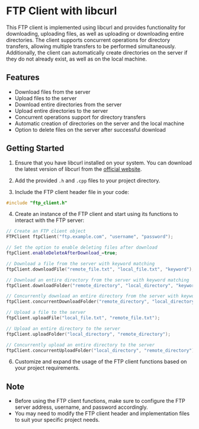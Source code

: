 # FTP Client with libcurl

This FTP client is implemented using libcurl and provides functionality for downloading, uploading files, as well as uploading or downloading entire directories. The client supports concurrent operations for directory transfers, allowing multiple transfers to be performed simultaneously. Additionally, the client can automatically create directories on the server if they do not already exist, as well as on the local machine.

## Features

- Download files from the server
- Upload files to the server
- Download entire directories from the server
- Upload entire directories to the server
- Concurrent operations support for directory transfers
- Automatic creation of directories on the server and the local machine
- Option to delete files on the server after successful download

## Getting Started

1. Ensure that you have libcurl installed on your system. You can download the latest version of libcurl from the [official website](https://curl.se/download.html).

2. Add the provided `.h` and `.cpp` files to your project directory.

3. Include the FTP client header file in your code:
```cpp
#include "ftp_client.h"
```
4. Create an instance of the FTP client and start using its functions to interact with the FTP server:
```cpp
// Create an FTP client object
FTPClient ftpClient("ftp.example.com", "username", "password");

// Set the option to enable deleting files after download
ftpClient.enableDeleteAfterDownload_=true;

// Download a file from the server with keyword matching
ftpClient.downloadFile("remote_file.txt", "local_file.txt", "keyword");

// Download an entire directory from the server with keyword matching
ftpClient.downloadFolder("remote_directory", "local_directory", "keyword");

// Concurrently download an entire directory from the server with keyword matching
ftpClient.concurrentDownloadFolder("remote_directory", "local_directory", "keyword");

// Upload a file to the server
ftpClient.uploadFile("local_file.txt", "remote_file.txt");

// Upload an entire directory to the server
ftpClient.uploadFolder("local_directory", "remote_directory");

// Concurrently upload an entire directory to the server
ftpClient.concurrentUploadFolder("local_directory", "remote_directory");
```
6. Customize and expand the usage of the FTP client functions based on your project requirements.

## Note
- Before using the FTP client functions, make sure to configure the FTP server address, username, and password accordingly.
- You may need to modify the FTP client header and implementation files to suit your specific project needs.

